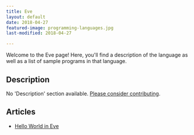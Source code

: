 ```yaml
---
title: Eve
layout: default
date: 2018-04-27
featured-image: programming-languages.jpg
last-modified: 2018-04-27

---
```


Welcome to the Eve page! Here, you'll find a description of the language as well as a list of sample programs in that language.

## Description

No 'Description' section available. [Please consider contributing](https://github.com/TheRenegadeCoder/sample-programs-website).

## Articles

- [Hello World in Eve](https://rzuckerm.github.io/sample-programs-website-copy/projects/hello-world/eve)